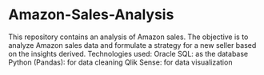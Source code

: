 # Amazon-Sales-Analysis
This repository contains an analysis of Amazon sales. The objective is to analyze Amazon sales data and formulate a strategy for a new seller based on the insights derived.  Technologies used:  Oracle SQL: as the database Python (Pandas): for data cleaning Qlik Sense: for data visualization
